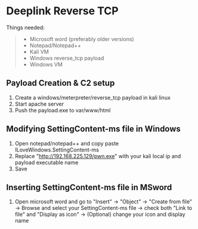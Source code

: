 # Deeplink Reverse TCP

Things needed:
>* Microsoft word (preferably older versions)
>* Notepad/Notepad++
>* Kali VM
>* Windows reverse_tcp payload
>* Windows VM

## Payload Creation & C2 setup
1. Create a windows/meterpreter/reverse_tcp payload in kali linux
2. Start apache server
3. Push the payload.exe to var/www/html

## Modifying SettingContent-ms file in Windows
1. Open notepad/notepad++ and copy paste ILoveWindows.SettingContent-ms
2. Replace "http://192.168.225.129/pwn.exe" with your kali local ip and payload executable name
3. Save

## Inserting SettingContent-ms file in MSword
1. Open microsoft word and go to "Insert" -> "Object" -> "Create from file" -> Browse and select your SettingContent-ms file -> check both "Link to file" and "Display as icon" -> (Optional) change your icon and display name
